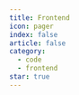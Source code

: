 ```yaml
---
title: Frontend
icon: pager
index: false
article: false
category:
  - code
  - frontend
star: true
---
```


<Catalog />